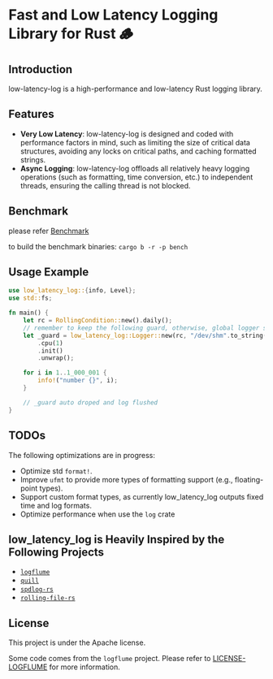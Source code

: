# Fast and Low Latency Logging Library for Rust 🪵

## Introduction
low-latency-log is a high-performance and low-latency Rust logging library.

## Features
* **Very Low Latency**: low-latency-log is designed and coded with performance factors in mind, such as limiting the size of critical data structures, avoiding any locks on critical paths, and caching formatted strings.
* **Async Logging**: low-latency-log offloads all relatively heavy logging operations (such as formatting, time conversion, etc.) to independent threads, ensuring the calling thread is not blocked.

## Benchmark
please refer [Benchmark](./BENCHMARK.md)

to build the benchmark binaries: `cargo b -r -p bench`

## Usage Example
```rust
use low_latency_log::{info, Level};
use std::fs;

fn main() {
    let rc = RollingCondition::new().daily();
    // remember to keep the following guard, otherwise, global logger stops immediately when guard auto drops
    let _guard = low_latency_log::Logger::new(rc, "/dev/shm".to_string(), "log.log".to_string())
        .cpu(1)
        .init()
        .unwrap();

    for i in 1..1_000_001 {
        info!("number {}", i);
    }

    // _guard auto droped and log flushed
}
```

## TODOs
The following optimizations are in progress:
- Optimize std `format!`.
- Improve `ufmt` to provide more types of formatting support (e.g., floating-point types).
- Support custom format types, as currently low_latency_log outputs fixed time and log formats.
- Optimize performance when use the `log` crate

## low_latency_log is Heavily Inspired by the Following Projects

* [`logflume`](https://github.com/SBentley/logflume)
* [`quill`](https://github.com/odygrd/quill)
* [`spdlog-rs`](https://github.com/SpriteOvO/spdlog-rs)
* [`rolling-file-rs`](https://github.com/Axcient/rolling-file-rs)

## License
This project is under the Apache license.

Some code comes from the `logflume` project. Please refer to [LICENSE-LOGFLUME](./LICENSE-LOGFLUME) for more information.